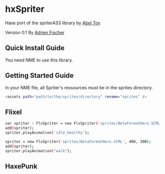 hxSpriter
=========

Haxe port of the spriterAS3 library by [Abel Toy](http://abeltoy.com/projects/spriterAS3)

Version 0.1 
By [Adrien Fischer](http://revolugame.com)


Quick Install Guide
-------------------

You need NME to use this library.


Getting Started Guide
---------------------

In your NME file, all Spriter's ressources must be in the sprites directory.

```bash
<assets path="path/to/the/sprites/directory" rename="sprites" />
```

Flixel
------

```bash
var spriter : FlxSpriter = new FlxSpriter('sprites/BetaFormatHero.SCML', 200, 300);
add(spriter);
spriter.playAnimation('idle_healthy');

spriter = new FlxSpriter('sprites/BetaFormatHero.SCML', 400, 300);
add(spriter);
spriter.playAnimation("walk");
```

HaxePunk
--------

